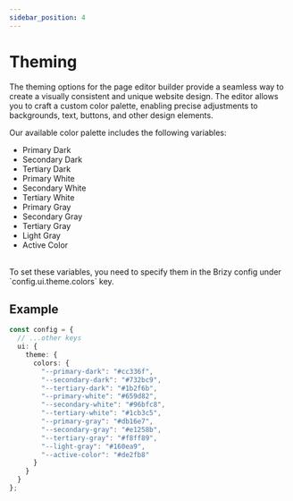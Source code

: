 ```yaml
---
sidebar_position: 4
---
```

# Theming

The theming options for the page editor builder provide a seamless way to create a visually consistent and unique website design. The editor allows you to craft a custom color palette, enabling precise adjustments to backgrounds, text, buttons, and other design elements. <br/>

Our available color palette includes the following variables:
- Primary Dark
- Secondary Dark
- Tertiary Dark
- Primary White
- Secondary White
- Tertiary White
- Primary Gray
- Secondary Gray
- Tertiary Gray
- Light Gray
- Active Color

<br/>
To set these variables, you need to specify them in the Brizy config under `config.ui.theme.colors` key.

## Example

```ts
const config = {
  // ...other keys
  ui: {
    theme: {
      colors: {
        "--primary-dark": "#cc336f",
        "--secondary-dark": "#732bc9",
        "--tertiary-dark": "#1b2f6b",
        "--primary-white": "#659d82",
        "--secondary-white": "#96bfc8",
        "--tertiary-white": "#1cb3c5",
        "--primary-gray": "#db16e7",
        "--secondary-gray": "#e1258b",
        "--tertiary-gray": "#f8ff89",
        "--light-gray": "#160ea9",
        "--active-color": "#de2fb8"
      }
    }
  }
};
```
